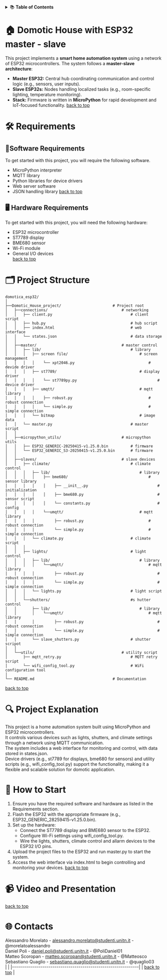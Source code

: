 <a id="top"></a>

<details>
<summary>📚 <b>Table of Contents</b></summary>

 1. [About the project](#-domotic-house-with-esp32-master---slave)  

 2. [Requirements](#️-requirements)
  
 3. [Project Structure](#️-project-structure)
  
 4. [Project Explanation](#-project-explanation)
  
 5. [How to Start](#-how-to-start)
  
 6.  [ Video and Presentation](#-video-and-presentation)

 7.  [Contacts](#-contacts)
  
</details>


# 🏠 **Domotic House with ESP32 master - slave**

This project implements a **smart home automation system** using a network of ESP32 microcontrollers.
The system follows a **master-slave architecture**:
- **Master ESP32:** Central hub coordinating communication and control logic (e.g., sensors, user inputs).
- **Slave ESP32s:** Nodes handling localized tasks (e.g., room-specific lighting, temperature monitoring).
- **Stack:** Firmware is written in **MicroPython** for rapid development and IoT-focused functionality.
[back to top](#top)
# 🛠️ **Requirements**
## 🐍**Software Requirements**
To get started with this project, you will require the following software.
- MicroPython interpreter
- MQTT library
- Python libraries for device drivers
- Web server software
- JSON handling library
[back to top](#top)
## 🖥️ **Hardware Requirements**
To get started with this project, you will need the following hardware:
- ESP32 microcontroller
- ST7789 display
- BME680 sensor
- Wi-Fi module
- General I/O devices  
[back to top](#top)
# 🗂️ **Project Structure**

```
domotica_esp32/
│
├──Domotic_House_project/                       # Project root
│   ├──connections/                                 # networking
│   │   ├── client.py                                   # client script
│   │   ├── hub.py                                      # hub script
│   │   ├── index.html                                  # web interface
│   │   └── states.json                                 # data storage
│   │
│   ├──master/                                      # master control
│   │   ├── lib/                                        # library
│   │   │   ├── screen file/                                # screen management
│   │   │   │    └── xpt2046.py                                 # devide driver  
│   │   │   ├── st7789/                                     # display driver
│   │   │   │    └── st7789py.py                                    # device driver
│   │   │   ├── umqtt/                                      # mqtt library
│   │   │   │    ├── robust.py                                  # robust connection
│   │   │   │    └── simple.py                                  # simple connection
│   │   │   └── bitmap                                      # image data
│   │   └── master.py                                   # master script
│   │   
│   ├──micropython_utils/                           # micropython utils
│   │   ├── ESP32_GENERIC-20250415-v1.25.0.bin          # firmware
│   │   └── ESP32_GENERIC_S3-20250415-v1.25.0.bin       # firmware
│   │
│   ├──slaves/                                      # slave devices
│   │   ├── climate/                                    # climate control
│   │   │   ├── lib/                                        # library
│   │   │   │    ├── bme680/                                    # sensor library
│   │   │   │    │    ├── __init__.py                               # initialization 
│   │   │   │    │    ├── bme680.py                                 # sensor script
│   │   │   │    │    └── constants.py                              # config
│   │   │   │    └──umqtt/                                  # mqtt library
│   │   │   │         ├── robust.py                             # robust connection
│   │   │   │         └── simple.py                             # simple connection
│   │   │   └── climate.py                              # climate script
│   │   │ 
│   │   ├── lights/                                     # light control
│   │   │   ├── lib/                                        # library
│   │   │   │    └──umqtt/                                      # mqtt library
│   │   │   │         ├── robust.py                                 # robust connection
│   │   │   │         └── simple.py                                 # simple connection
│   │   │   └── lights.py                               # light script
│   │   │
│   │   └──shutters/                                    #s hutter control
│   │       ├── lib/                                        # library
│   │       │    └──umqtt/                                      # mqtt library
│   │       │         ├── robust.py                                 # robust connection
│   │       │         └── simple.py                                 # simple connection
│   │       └── slave_shutters.py                       # shutter scripot
│   │
│   └──utils/                                       # utility script
│       ├── mqtt_retry.py                               # MQTT retry script
│       └── wifi_config_tool.py                         # WiFi configuration tool
│   
└── README.md                                   # Documentation 
```
[back to top](#top)
# 🔍 **Project Explanation**
This project is a home automation system built using MicroPython and ESP32 microcontrollers.  
It controls various devices such as lights, shutters, and climate settings through a network using MQTT communication.  
The system includes a web interface for monitoring and control, with data stored in states.json.  
Device drivers (e.g., st7789 for displays, bme680 for sensors) and utility scripts (e.g., wifi_config_tool.py) support the functionality, making it a flexible and scalable solution for domotic application.
# 🚀 **How to Start**
1. Ensure you have the required software and hardware as listed in the Requirements section.
2. Flash the ESP32 with the appropriate firmware (e.g., ESP32_GENERIC_28259415-v1.25.0.bin).
3. Set up the hardware:
    - Connect the ST7789 display and BME680 sensor to the ESP32.
    - Configure Wi-Fi settings using wifi_config_tool.py.
    - Wire the lights, shutters, climate control and allarm devices to the ESP32 I/O pins.
4. Upload the project files to the ESP32 and run master.py to start the system.
5. Access the web interface via index.html to begin controlling and monitoring your devices.
[back to top](#top)
# 📹 **Video and Presentation**
[back to top](#top)
# 🌐 **Contacts**
Alessandro Morelato - alessandro.morelato@studenti.unitn.it - @morelatoalessandro  
Daniel Poli - daniel.poli@studenti.unitn.it - @PoliDaniel01  
Matteo Scoropan - matteo.scoropan@studenti.unitn.it - @Matteosco  
Sebastiano Quaglio - sebastiano.quaglio@studenti.unitn.it - @quaglio03  
|                                                                 |
|---------------------------------------------------------------|
| [back to top](#top) |